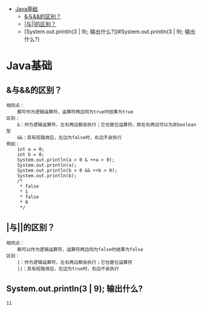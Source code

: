 - [Java基础](#Java基础)
	- [&与&&的区别？](#&与&&的区别？)
	- [|与||的区别？](#|与||的区别？)
	- [System.out.println(3 | 9); 输出什么?](#System.out.println(3 | 9); 输出什么?)
# Java基础

## &与&&的区别？
```
相同点：
	都可作为逻辑运算符，运算符两边同为true时结果为true
区别：
	&：作为逻辑运算符，左右两边都会执行；它也是位运算符，即左右两边可以为非boolean型
	&&：具有短路效应，左边为false时，右边不会执行
例如：
	int a = 0;
    int b = 0;
    System.out.println(a > 0 & ++a > 0);
    System.out.println(a);
    System.out.println(b > 0 && ++b > 0);
    System.out.println(b);
    /*
     * false
     * 1
     * false
     * 0
     */
```

## |与||的区别？
```
相同点：
	都可以作为逻辑运算符，运算符两边同为false时结果为false
区别：
	|：作为逻辑运算符，左右两边都会执行；它也是位运算符
	||：具有短路效应，左边为true时，右边不会执行
```

## System.out.println(3 | 9); 输出什么?
```
11
```


